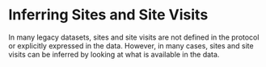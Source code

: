 # Inferring Sites and Site Visits

In many legacy datasets, sites and site visits are not defined in the protocol or explicitly expressed in the data. However, in many cases, sites and site visits can be inferred by looking at what is available in the data.

